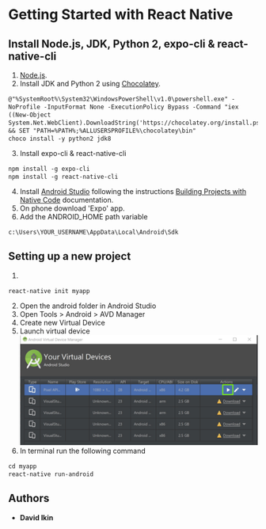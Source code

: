 # Getting Started with React Native

## Install Node.js, JDK, Python 2, expo-cli & react-native-cli
1. [Node.js](https://nodejs.org/en/).
2. Install JDK and Python 2 using [Chocolatey](https://chocolatey.org/).
```
@"%SystemRoot%\System32\WindowsPowerShell\v1.0\powershell.exe" -NoProfile -InputFormat None -ExecutionPolicy Bypass -Command "iex ((New-Object System.Net.WebClient).DownloadString('https://chocolatey.org/install.ps1'))" && SET "PATH=%PATH%;%ALLUSERSPROFILE%\chocolatey\bin"
choco install -y python2 jdk8
```
3. Install expo-cli & react-native-cli
```
npm install -g expo-cli
npm install -g react-native-cli
```
4. Install [Android Studio](https://developer.android.com/studio/) following the instructions [Building Projects with Native Code](https://facebook.github.io/react-native/docs/getting-started) documentation.
5. On phone download 'Expo' app.
6. Add the ANDROID_HOME path variable
```
c:\Users\YOUR_USERNAME\AppData\Local\Android\Sdk
```

## Setting up a new project
1.
```
react-native init myapp
```
2. Open the android folder in Android Studio
3. Open Tools > Android > AVD Manager
4. Create new Virtual Device
5. Launch virtual device
![alt text](virtual-device.jpg "Virtual Device")
6. In terminal run the following command
```
cd myapp
react-native run-android
```

## Authors

* **David Ikin**